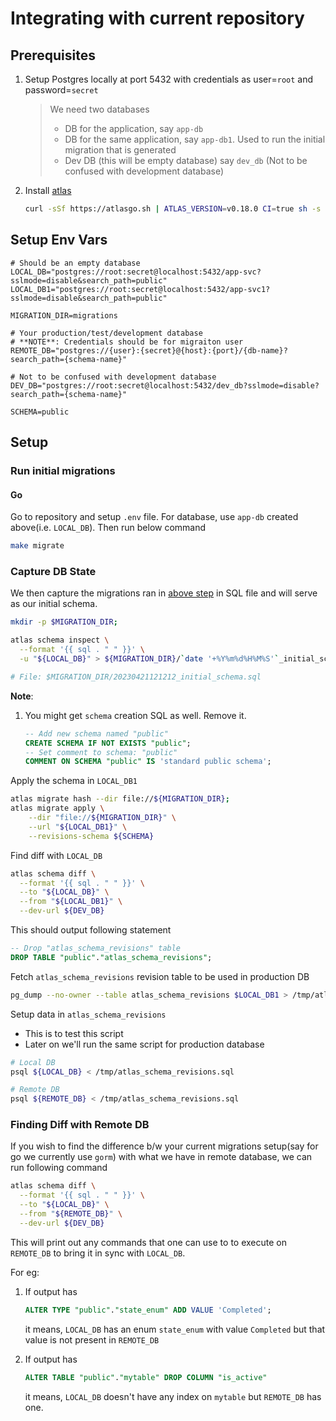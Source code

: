 # Integrating with current repository

## Prerequisites

1. Setup Postgres locally at port 5432 with credentials as user=`root` and password=`secret`
    > We need two databases
    > - DB for the application, say `app-db`
    > - DB for the same application, say `app-db1`. Used to run the initial migration that is generated
    > - Dev DB (this will be empty database) say `dev_db` (Not to be confused with development database)
1. Install [atlas](https://github.com/ariga/atlas)

    ```sh
    curl -sSf https://atlasgo.sh | ATLAS_VERSION=v0.18.0 CI=true sh -s -- --community
    ```

## Setup Env Vars

```env
# Should be an empty database
LOCAL_DB="postgres://root:secret@localhost:5432/app-svc?sslmode=disable&search_path=public"
LOCAL_DB1="postgres://root:secret@localhost:5432/app-svc1?sslmode=disable&search_path=public"

MIGRATION_DIR=migrations

# Your production/test/development database
# **NOTE**: Credentials should be for migraiton user
REMOTE_DB="postgres://{user}:{secret}@{host}:{port}/{db-name}?search_path={schema-name}"

# Not to be confused with development database
DEV_DB="postgres://root:secret@localhost:5432/dev_db?sslmode=disable?search_path={schema-name}"

SCHEMA=public
```

## Setup

### Run initial migrations

#### Go

Go to repository and setup `.env` file. For database, use `app-db` created above(i.e. `LOCAL_DB`). Then run below command

```sh
make migrate
```

### Capture DB State

We then capture the migrations ran in [above step](#run-initial-migrations) in SQL file and will serve as our initial schema.

```sh
mkdir -p $MIGRATION_DIR;

atlas schema inspect \
  --format '{{ sql . " " }}' \
  -u "${LOCAL_DB}" > ${MIGRATION_DIR}/`date '+%Y%m%d%H%M%S'`_initial_schema.sql

# File: $MIGRATION_DIR/20230421121212_initial_schema.sql
```

**Note**:

1. You might get `schema` creation SQL as well. Remove it.

    ```sql
    -- Add new schema named "public"
    CREATE SCHEMA IF NOT EXISTS "public";
    -- Set comment to schema: "public"
    COMMENT ON SCHEMA "public" IS 'standard public schema';

    ```

Apply the schema in `LOCAL_DB1`

```sh
atlas migrate hash --dir file://${MIGRATION_DIR};
atlas migrate apply \
    --dir "file://${MIGRATION_DIR}" \
    --url "${LOCAL_DB1}" \
    --revisions-schema ${SCHEMA}
```

Find diff with `LOCAL_DB`

```sh
atlas schema diff \
  --format '{{ sql . " " }}' \
  --to "${LOCAL_DB}" \
  --from "${LOCAL_DB1}" \
  --dev-url ${DEV_DB}
```

This should output following statement

```sql
-- Drop "atlas_schema_revisions" table
DROP TABLE "public"."atlas_schema_revisions";
```

Fetch `atlas_schema_revisions` revision table to be used in production DB

```sh
pg_dump --no-owner --table atlas_schema_revisions $LOCAL_DB1 > /tmp/atlas_schema_revisions.sql
```

Setup data in `atlas_schema_revisions`

- This is to test this script
- Later on we'll run the same script for production database

```sh
# Local DB
psql ${LOCAL_DB} < /tmp/atlas_schema_revisions.sql

# Remote DB
psql ${REMOTE_DB} < /tmp/atlas_schema_revisions.sql
```

### Finding Diff with Remote DB

If you wish to find the difference b/w your current migrations setup(say for go we currently use `gorm`) with what we have in remote database, we can run following command

```sh
atlas schema diff \
  --format '{{ sql . " " }}' \
  --to "${LOCAL_DB}" \
  --from "${REMOTE_DB}" \
  --dev-url ${DEV_DB}
```

This will print out any commands that one can use to to execute on `REMOTE_DB` to bring it in sync with `LOCAL_DB`.

For eg:

1. If output has

    ```sql
    ALTER TYPE "public"."state_enum" ADD VALUE 'Completed';
    ```

    it means, `LOCAL_DB` has an enum `state_enum` with value `Completed` but that value is not present in `REMOTE_DB`
1. If output has

    ```sql
    ALTER TABLE "public"."mytable" DROP COLUMN "is_active"
    ```

    it means, `LOCAL_DB` doesn't have any index on `mytable` but `REMOTE_DB` has one.
